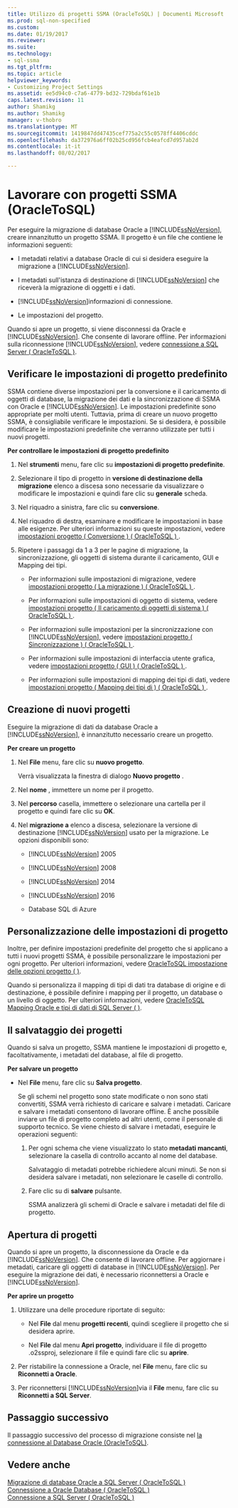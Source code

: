 ```yaml
---
title: Utilizzo di progetti SSMA (OracleToSQL) | Documenti Microsoft
ms.prod: sql-non-specified
ms.custom: 
ms.date: 01/19/2017
ms.reviewer: 
ms.suite: 
ms.technology:
- sql-ssma
ms.tgt_pltfrm: 
ms.topic: article
helpviewer_keywords:
- Customizing Project Settings
ms.assetid: ee5d94c0-c7a6-4779-bd32-729bdaf61e1b
caps.latest.revision: 11
author: Shamikg
ms.author: Shamikg
manager: v-thobro
ms.translationtype: MT
ms.sourcegitcommit: 1419847dd47435cef775a2c55c0578ff4406cddc
ms.openlocfilehash: da372976a6ff02b25cd956fcb4eafcd7d957ab2d
ms.contentlocale: it-it
ms.lasthandoff: 08/02/2017

---
```

# <a name="working-with-ssma-projects-oracletosql"></a>Lavorare con progetti SSMA (OracleToSQL)
Per eseguire la migrazione di database Oracle a [!INCLUDE[ssNoVersion](../../includes/ssnoversion_md.md)], creare innanzitutto un progetto SSMA. Il progetto è un file che contiene le informazioni seguenti:  
  
-   I metadati relativi a database Oracle di cui si desidera eseguire la migrazione a [!INCLUDE[ssNoVersion](../../includes/ssnoversion_md.md)].  
  
-   I metadati sull'istanza di destinazione di [!INCLUDE[ssNoVersion](../../includes/ssnoversion_md.md)] che riceverà la migrazione di oggetti e i dati.  
  
-   [!INCLUDE[ssNoVersion](../../includes/ssnoversion_md.md)]informazioni di connessione.  
  
-   Le impostazioni del progetto.  
  
Quando si apre un progetto, si viene disconnessi da Oracle e [!INCLUDE[ssNoVersion](../../includes/ssnoversion_md.md)]. Che consente di lavorare offline. Per informazioni sulla riconnessione [!INCLUDE[ssNoVersion](../../includes/ssnoversion_md.md)], vedere [connessione a SQL Server &#40; OracleToSQL &#41;](../../ssma/oracle/connecting-to-sql-server-oracletosql.md).  
  
## <a name="reviewing-default-project-settings"></a>Verificare le impostazioni di progetto predefinito  
SSMA contiene diverse impostazioni per la conversione e il caricamento di oggetti di database, la migrazione dei dati e la sincronizzazione di SSMA con Oracle e [!INCLUDE[ssNoVersion](../../includes/ssnoversion_md.md)]. Le impostazioni predefinite sono appropriate per molti utenti. Tuttavia, prima di creare un nuovo progetto SSMA, è consigliabile verificare le impostazioni. Se si desidera, è possibile modificare le impostazioni predefinite che verranno utilizzate per tutti i nuovi progetti.  
  
**Per controllare le impostazioni di progetto predefinito**  
  
1.  Nel **strumenti** menu, fare clic su **impostazioni di progetto predefinite**.  
  
2.  Selezionare il tipo di progetto in **versione di destinazione della migrazione** elenco a discesa sono necessarie da visualizzare o modificare le impostazioni e quindi fare clic su **generale** scheda.  
  
3.  Nel riquadro a sinistra, fare clic su **conversione**.  
  
4.  Nel riquadro di destra, esaminare e modificare le impostazioni in base alle esigenze. Per ulteriori informazioni su queste impostazioni, vedere [impostazioni progetto &#40; Conversione &#41; &#40; OracleToSQL &#41; ](../../ssma/oracle/project-settings-conversion-oracletosql.md).  
  
5.  Ripetere i passaggi da 1 a 3 per le pagine di migrazione, la sincronizzazione, gli oggetti di sistema durante il caricamento, GUI e Mapping dei tipi.  
  
    -   Per informazioni sulle impostazioni di migrazione, vedere [impostazioni progetto &#40; La migrazione &#41; &#40; OracleToSQL &#41; ](../../ssma/oracle/project-settings-migration-oracletosql.md).  
  
    -   Per informazioni sulle impostazioni di oggetto di sistema, vedere [impostazioni progetto &#40; Il caricamento di oggetti di sistema &#41; &#40; OracleToSQL &#41; ](../../ssma/oracle/project-settings-loading-system-objects-oracletosql.md).  
  
    -   Per informazioni sulle impostazioni per la sincronizzazione con [!INCLUDE[ssNoVersion](../../includes/ssnoversion_md.md)], vedere [impostazioni progetto &#40; Sincronizzazione &#41; &#40; OracleToSQL &#41; ](../../ssma/oracle/project-settings-synchronization-oracletosql.md).  
  
    -   Per informazioni sulle impostazioni di interfaccia utente grafica, vedere [impostazioni progetto &#40; GUI &#41; &#40; OracleToSQL &#41; ](../../ssma/oracle/project-settings-gui-oracletosql.md).  
  
    -   Per informazioni sulle impostazioni di mapping dei tipi di dati, vedere [impostazioni progetto &#40; Mapping dei tipi di &#41; &#40; OracleToSQL &#41; ](../../ssma/oracle/project-settings-type-mapping-oracletosql.md).  
  
## <a name="creating-new-projects"></a>Creazione di nuovi progetti  
Eseguire la migrazione di dati da database Oracle a [!INCLUDE[ssNoVersion](../../includes/ssnoversion_md.md)], è innanzitutto necessario creare un progetto.  
  
**Per creare un progetto**  
  
1.  Nel **File** menu, fare clic su **nuovo progetto**.  
  
    Verrà visualizzata la finestra di dialogo **Nuovo progetto** .  
  
2.  Nel **nome** , immettere un nome per il progetto.  
  
3.  Nel **percorso** casella, immettere o selezionare una cartella per il progetto e quindi fare clic su **OK**.  
  
4.  Nel **migrazione a** elenco a discesa, selezionare la versione di destinazione [!INCLUDE[ssNoVersion](../../includes/ssnoversion_md.md)] usato per la migrazione. Le opzioni disponibili sono:  
  
    -   [!INCLUDE[ssNoVersion](../../includes/ssnoversion_md.md)] 2005  
  
    -   [!INCLUDE[ssNoVersion](../../includes/ssnoversion_md.md)] 2008  
  
    -   [!INCLUDE[ssNoVersion](../../includes/ssnoversion_md.md)] 2014  
  
    -   [!INCLUDE[ssNoVersion](../../includes/ssnoversion_md.md)] 2016  
  
    -   Database SQL di Azure  
  
## <a name="customizing-project-settings"></a>Personalizzazione delle impostazioni di progetto  
Inoltre, per definire impostazioni predefinite del progetto che si applicano a tutti i nuovi progetti SSMA, è possibile personalizzare le impostazioni per ogni progetto. Per ulteriori informazioni, vedere [OracleToSQL impostazione delle opzioni progetto &#40; &#41;](../../ssma/oracle/setting-project-options-oracletosql.md).  
  
Quando si personalizza il mapping di tipi di dati tra database di origine e di destinazione, è possibile definire i mapping per il progetto, un database o un livello di oggetto. Per ulteriori informazioni, vedere [OracleToSQL Mapping Oracle e tipi di dati di SQL Server &#40; &#41;](../../ssma/oracle/mapping-oracle-and-sql-server-data-types-oracletosql.md).  
  
## <a name="saving-projects"></a>Il salvataggio dei progetti  
Quando si salva un progetto, SSMA mantiene le impostazioni di progetto e, facoltativamente, i metadati del database, al file di progetto.  
  
**Per salvare un progetto**  
  
-   Nel **File** menu, fare clic su **Salva progetto**.  
  
    Se gli schemi nel progetto sono state modificate o non sono stati convertiti, SSMA verrà richiesto di caricare e salvare i metadati. Caricare e salvare i metadati consentono di lavorare offline. È anche possibile inviare un file di progetto completo ad altri utenti, come il personale di supporto tecnico. Se viene chiesto di salvare i metadati, eseguire le operazioni seguenti:  
  
    1.  Per ogni schema che viene visualizzato lo stato **metadati mancanti**, selezionare la casella di controllo accanto al nome del database.  
  
        Salvataggio di metadati potrebbe richiedere alcuni minuti. Se non si desidera salvare i metadati, non selezionare le caselle di controllo.  
  
    2.  Fare clic su di **salvare** pulsante.  
  
        SSMA analizzerà gli schemi di Oracle e salvare i metadati del file di progetto.  
  
## <a name="opening-projects"></a>Apertura di progetti  
Quando si apre un progetto, la disconnessione da Oracle e da [!INCLUDE[ssNoVersion](../../includes/ssnoversion_md.md)]. Che consente di lavorare offline. Per aggiornare i metadati, caricare gli oggetti di database in [!INCLUDE[ssNoVersion](../../includes/ssnoversion_md.md)]. Per eseguire la migrazione dei dati, è necessario riconnettersi a Oracle e [!INCLUDE[ssNoVersion](../../includes/ssnoversion_md.md)].  
  
**Per aprire un progetto**  
  
1.  Utilizzare una delle procedure riportate di seguito:  
  
    -   Nel **File** dal menu **progetti recenti**, quindi scegliere il progetto che si desidera aprire.  
  
    -   Nel **File** dal menu **Apri progetto**, individuare il file di progetto .o2ssproj, selezionare il file e quindi fare clic su **aprire**.  
  
2.  Per ristabilire la connessione a Oracle, nel **File** menu, fare clic su **Riconnetti a Oracle**.  
  
3.  Per riconnettersi [!INCLUDE[ssNoVersion](../../includes/ssnoversion_md.md)]via il **File** menu, fare clic su **Riconnetti a SQL Server**.  
  
## <a name="next-step"></a>Passaggio successivo  
Il passaggio successivo del processo di migrazione consiste nel [la connessione al Database Oracle (OracleToSQL)](http://msdn.microsoft.com/en-us/e276cdbf-3ebc-4ba8-b40d-a7a42befa2b6).  
  
## <a name="see-also"></a>Vedere anche  
[Migrazione di database Oracle a SQL Server &#40; OracleToSQL &#41;](../../ssma/oracle/migrating-oracle-databases-to-sql-server-oracletosql.md)  
[Connessione a Oracle Database &#40; OracleToSQL &#41;](../../ssma/oracle/connecting-to-oracle-database-oracletosql.md)  
[Connessione a SQL Server &#40; OracleToSQL &#41;](../../ssma/oracle/connecting-to-sql-server-oracletosql.md)  
  


